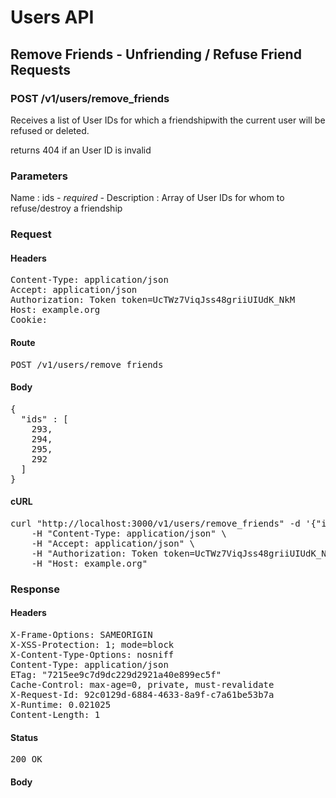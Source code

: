 # Users API

## Remove Friends - Unfriending / Refuse Friend Requests

### POST /v1/users/remove_friends

Receives a list of User IDs for which a friendshipwith the current user will be refused or deleted.

returns 404 if an User ID is invalid

### Parameters

Name : ids *- required -*
Description : Array of User IDs for whom to refuse/destroy a friendship

### Request

#### Headers

<pre>Content-Type: application/json
Accept: application/json
Authorization: Token token=UcTWz7ViqJss48griiUIUdK_NkM
Host: example.org
Cookie: </pre>

#### Route

<pre>POST /v1/users/remove_friends</pre>

#### Body

<pre>{
  "ids" : [
    293,
    294,
    295,
    292
  ]
}</pre>

#### cURL

<pre class="request">curl &quot;http://localhost:3000/v1/users/remove_friends&quot; -d &#39;{&quot;ids&quot;:[293,294,295,292]}&#39; -X POST \
	-H &quot;Content-Type: application/json&quot; \
	-H &quot;Accept: application/json&quot; \
	-H &quot;Authorization: Token token=UcTWz7ViqJss48griiUIUdK_NkM&quot; \
	-H &quot;Host: example.org&quot;</pre>

### Response

#### Headers

<pre>X-Frame-Options: SAMEORIGIN
X-XSS-Protection: 1; mode=block
X-Content-Type-Options: nosniff
Content-Type: application/json
ETag: &quot;7215ee9c7d9dc229d2921a40e899ec5f&quot;
Cache-Control: max-age=0, private, must-revalidate
X-Request-Id: 92c0129d-6884-4633-8a9f-c7a61be53b7a
X-Runtime: 0.021025
Content-Length: 1</pre>

#### Status

<pre>200 OK</pre>

#### Body

<pre> </pre>
